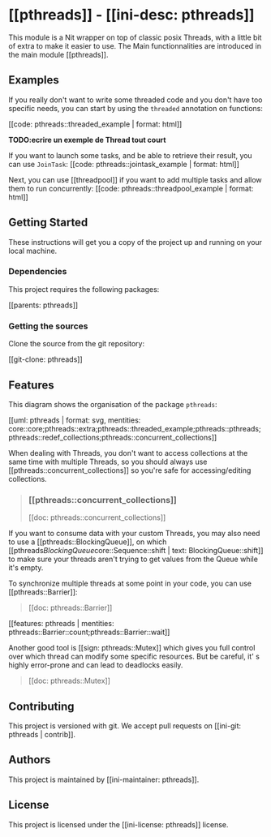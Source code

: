 # [[pthreads]] - [[ini-desc: pthreads]]

This module is a Nit wrapper on top of classic posix Threads, with a little bit of extra to make it easier to use.
The Main functionnalities are introduced in the main module [[pthreads]].

## Examples

If you really don't want to write some threaded code and you don't have too specific needs, 
you can start by using the `threaded` annotation on functions:

[[code: pthreads::threaded_example | format: html]]

**TODO:ecrire un exemple de Thread tout court**

If you want to launch some tasks, and be able to retrieve their result, you can use `JoinTask`:
[[code: pthreads::jointask_example | format: html]]

Next, you can use [[threadpool]] if you want to add multiple tasks and allow them to run concurrently:
[[code: pthreads::threadpool_example | format: html]]

## Getting Started

These instructions will get you a copy of the project up and running on your local machine.

### Dependencies

This project requires the following packages:

[[parents: pthreads]]

### Getting the sources

Clone the source from the git repository:

[[git-clone: pthreads]]

## Features

This diagram shows the organisation of the package `pthreads`:

[[uml: pthreads | format: svg, mentities: core::core;pthreads::extra;pthreads::threaded_example;pthreads::pthreads;pthreads::redef_collections;pthreads::concurrent_collections]]

When dealing with Threads, you don't want to access collections at the same time with multiple Threads, so you should always use
[[pthreads::concurrent_collections]] so you're safe for accessing/editing collections.

> ### [[pthreads::concurrent_collections]]
> [[doc: pthreads::concurrent_collections]]

If you want to consume data with your custom Threads, you may also need to use a [[pthreads::BlockingQueue]],
on which [[pthreads$BlockingQueue$core::Sequence::shift | text: BlockingQueue::shift]] 
to make sure your threads aren't trying to get values from the Queue while it's empty.

To synchronize multiple threads at some point in your code, you can use [[pthreads::Barrier]]:

> [[doc: pthreads::Barrier]]

[[features: pthreads | mentities: pthreads::Barrier::count;pthreads::Barrier::wait]]


Another good tool is [[sign: pthreads::Mutex]] which gives you full control over which thread can modify
 some specific resources. But be careful, it' s highly error-prone and can lead to deadlocks easily.

> [[doc: pthreads::Mutex]]

## Contributing

This project is versioned with git.
We accept pull requests on [[ini-git: pthreads | contrib]].

## Authors

This project is maintained by [[ini-maintainer: pthreads]].

## License

This project is licensed under the [[ini-license: pthreads]]
license.






